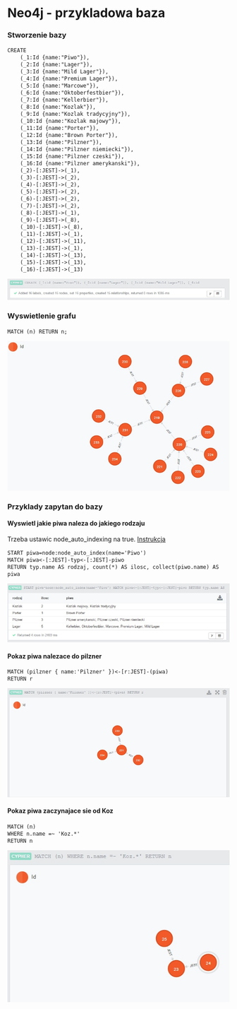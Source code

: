 Neo4j - przykladowa baza
=====

### Stworzenie bazy

```
CREATE 
	(_1:Id {name:"Piwo"}),
	(_2:Id {name:"Lager"}),
	(_3:Id {name:"Mild Lager"}),
	(_4:Id {name:"Premium Lager"}),
	(_5:Id {name:"Marcowe"}),
	(_6:Id {name:"Oktoberfestbier"}),
	(_7:Id {name:"Kellerbier"}),
	(_8:Id {name:"Kozlak"}),
	(_9:Id {name:"Kozlak tradycyjny"}),
	(_10:Id {name:"Kozlak majowy"}),
	(_11:Id {name:"Porter"}),
	(_12:Id {name:"Brown Porter"}),
	(_13:Id {name:"Pilzner"}),
	(_14:Id {name:"Pilzner niemiecki"}),
	(_15:Id {name:"Pilzner czeski"}),
	(_16:Id {name:"Pilzner amerykanski"}),
	(_2)-[:JEST]->(_1),
	(_3)-[:JEST]->(_2),
	(_4)-[:JEST]->(_2),
	(_5)-[:JEST]->(_2),
	(_6)-[:JEST]->(_2),
	(_7)-[:JEST]->(_2),
	(_8)-[:JEST]->(_1),
	(_9)-[:JEST]->(_8),
	(_10)-[:JEST]->(_8),
	(_11)-[:JEST]->(_1),
	(_12)-[:JEST]->(_11),
	(_13)-[:JEST]->(_1),
	(_14)-[:JEST]->(_13),
	(_15)-[:JEST]->(_13),
	(_16)-[:JEST]->(_13)
```

![1](images/1.jpg)

### Wyswietlenie grafu

```
MATCH (n) RETURN n;
```

![2](images/2.jpg)

### Przyklady zapytan do bazy
#### Wyswietl jakie piwa naleza do jakiego rodzaju
Trzeba ustawic node_auto_indexing na true. [Instrukcja](http://neo4j.com/docs/stable/rest-api-configurable-auto-indexes.html)

```
START piwa=node:node_auto_index(name='Piwo')
MATCH piwa<-[:JEST]-typ<-[:JEST]-piwo
RETURN typ.name AS rodzaj, count(*) AS ilosc, collect(piwo.name) AS piwa
```

![3](images/3.jpg)

#### Pokaz piwa nalezace do pilzner

```
MATCH (pilzner { name:'Pilzner' })<-[r:JEST]-(piwa)
RETURN r
```

![4](images/4.jpg)

#### Pokaz piwa zaczynajace sie od Koz

```
MATCH (n)
WHERE n.name =~ 'Koz.*'
RETURN n
```

![5](images/5.jpg)

